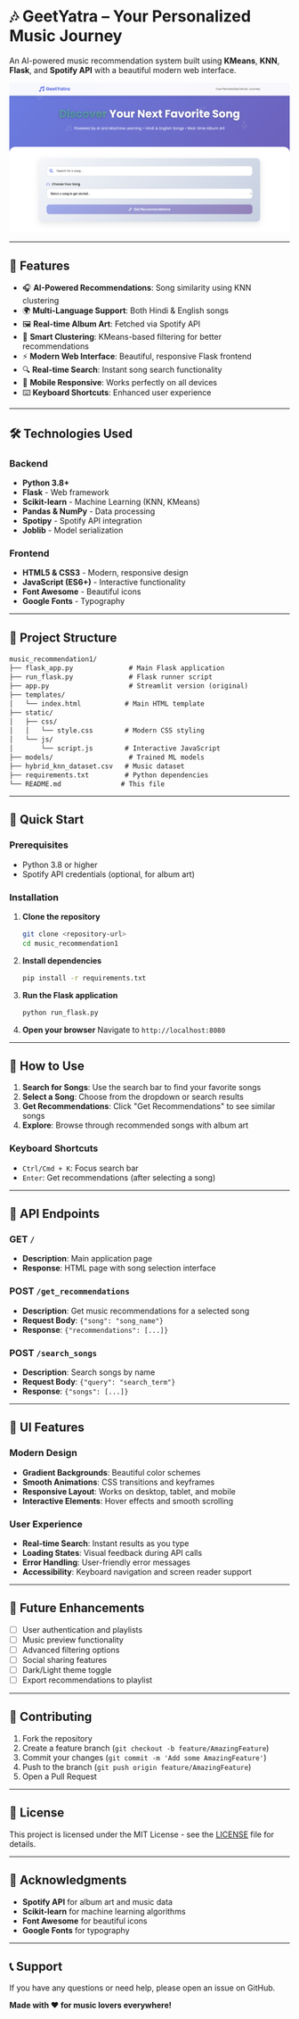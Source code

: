 # 🎶 GeetYatra – Your Personalized Music Journey

An AI-powered music recommendation system built using **KMeans**, **KNN**, **Flask**, and **Spotify API** with a beautiful modern web interface.

![banner](https://github.com/NavinBohara/New-music-recommendation-system/blob/main/banner.png)

---

## 🚀 Features

- 🎧 **AI-Powered Recommendations**: Song similarity using KNN clustering
- 🌍 **Multi-Language Support**: Both Hindi & English songs
- 🖼️ **Real-time Album Art**: Fetched via Spotify API
- 🔀 **Smart Clustering**: KMeans-based filtering for better recommendations
- ⚡ **Modern Web Interface**: Beautiful, responsive Flask frontend
- 🔍 **Real-time Search**: Instant song search functionality
- 📱 **Mobile Responsive**: Works perfectly on all devices
- ⌨️ **Keyboard Shortcuts**: Enhanced user experience

---

## 🛠️ Technologies Used

### Backend
- **Python 3.8+**
- **Flask** - Web framework
- **Scikit-learn** - Machine Learning (KNN, KMeans)
- **Pandas & NumPy** - Data processing
- **Spotipy** - Spotify API integration
- **Joblib** - Model serialization

### Frontend
- **HTML5 & CSS3** - Modern, responsive design
- **JavaScript (ES6+)** - Interactive functionality
- **Font Awesome** - Beautiful icons
- **Google Fonts** - Typography

---

## 📁 Project Structure

```
music_recommendation1/
├── flask_app.py              # Main Flask application
├── run_flask.py              # Flask runner script
├── app.py                    # Streamlit version (original)
├── templates/
│   └── index.html           # Main HTML template
├── static/
│   ├── css/
│   │   └── style.css        # Modern CSS styling
│   └── js/
│       └── script.js        # Interactive JavaScript
├── models/                   # Trained ML models
├── hybrid_knn_dataset.csv   # Music dataset
├── requirements.txt         # Python dependencies
└── README.md               # This file
```

---

## 🚀 Quick Start

### Prerequisites
- Python 3.8 or higher
- Spotify API credentials (optional, for album art)

### Installation

1. **Clone the repository**
   ```bash
   git clone <repository-url>
   cd music_recommendation1
   ```

2. **Install dependencies**
   ```bash
   pip install -r requirements.txt
   ```

3. **Run the Flask application**
   ```bash
   python run_flask.py
   ```

4. **Open your browser**
   Navigate to `http://localhost:8080`

---

## 🎯 How to Use

1. **Search for Songs**: Use the search bar to find your favorite songs
2. **Select a Song**: Choose from the dropdown or search results
3. **Get Recommendations**: Click "Get Recommendations" to see similar songs
4. **Explore**: Browse through recommended songs with album art

### Keyboard Shortcuts
- `Ctrl/Cmd + K`: Focus search bar
- `Enter`: Get recommendations (after selecting a song)

---

## 🔧 API Endpoints

### GET `/`
- **Description**: Main application page
- **Response**: HTML page with song selection interface

### POST `/get_recommendations`
- **Description**: Get music recommendations for a selected song
- **Request Body**: `{"song": "song_name"}`
- **Response**: `{"recommendations": [...]}`

### POST `/search_songs`
- **Description**: Search songs by name
- **Request Body**: `{"query": "search_term"}`
- **Response**: `{"songs": [...]}`

---

## 🎨 UI Features

### Modern Design
- **Gradient Backgrounds**: Beautiful color schemes
- **Smooth Animations**: CSS transitions and keyframes
- **Responsive Layout**: Works on desktop, tablet, and mobile
- **Interactive Elements**: Hover effects and smooth scrolling

### User Experience
- **Real-time Search**: Instant results as you type
- **Loading States**: Visual feedback during API calls
- **Error Handling**: User-friendly error messages
- **Accessibility**: Keyboard navigation and screen reader support

---

## 🔮 Future Enhancements

- [ ] User authentication and playlists
- [ ] Music preview functionality
- [ ] Advanced filtering options
- [ ] Social sharing features
- [ ] Dark/Light theme toggle
- [ ] Export recommendations to playlist

---

## 🤝 Contributing

1. Fork the repository
2. Create a feature branch (`git checkout -b feature/AmazingFeature`)
3. Commit your changes (`git commit -m 'Add some AmazingFeature'`)
4. Push to the branch (`git push origin feature/AmazingFeature`)
5. Open a Pull Request

---

## 📄 License

This project is licensed under the MIT License - see the [LICENSE](LICENSE) file for details.

---

## 🙏 Acknowledgments

- **Spotify API** for album art and music data
- **Scikit-learn** for machine learning algorithms
- **Font Awesome** for beautiful icons
- **Google Fonts** for typography

---

## 📞 Support

If you have any questions or need help, please open an issue on GitHub.

**Made with ❤️ for music lovers everywhere!**

